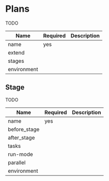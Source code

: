 # Plans

TODO

| Name        | Required | Description |
| ----------- | -------- | ----------- |
| name        | yes      |
| extend      |          |
| stages      |          |
| environment |          |

## Stage

TODO

| Name         | Required | Description |
| ------------ | -------- | ----------- |
| name         | yes      | |
| before_stage |          | |
| after_stage  |          | |
| tasks        |          | |
| run-mode     |          | |
| parallel     |          | |
| environment  |          | |

